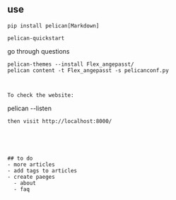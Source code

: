 ## use

```
pip install pelican[Markdown]

pelican-quickstart
```

go through questions

```
pelican-themes --install Flex_angepasst/
pelican content -t Flex_angepasst -s pelicanconf.py



To check the website:
```
pelican --listen
```
then visit http://localhost:8000/





## to do
- more articles
- add tags to articles
- create paeges
  - about
  - faq
